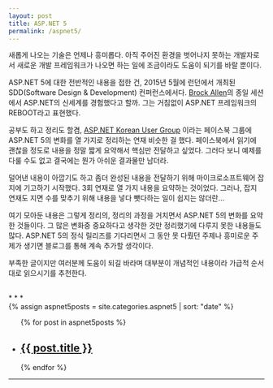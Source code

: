 ```yaml
---
layout: post
title: ASP.NET 5
permalink: /aspnet5/
---
```


새롭게 나오는 기술은 언제나 흥미롭다. 아직 주어진 환경을 벗어나지 못하는 개발자로서 새로운 개발 프레임워크가 나오면 하는 일에 조금이라도 도움이 되기를 바랄 뿐이다.

ASP.NET 5에 대한 전반적인 내용을 접한 건, 2015년 5월에 런던에서 개최된 SDD(Software Design & Development) 컨퍼런스에서다. [Brock Allen][1]의 종일 세션에서 ASP.NET의 신세계를 경험했다고 할까. 그는 거침없이 ASP.NET 프레임워크의 REBOOT라고 표현했다.  

공부도 하고 정리도 할겸, [ASP.NET Korean User Group][2] 이라는 페이스북 그룹에 ASP.NET 5의 변화를 열 가지로 정리하는 연재 비슷한 걸 했다. 페이스북에서 읽기에 괜찮을 정도로 내용을 정말 짧게 요약해서 핵심만 전달하고 싶었다. 그러다 보니 예제를 다룰 수도 없고 결국에는 뭔가 아쉬운 결과물만 남더라.

덜어낸 내용이 아깝기도 하고 좀더 완성된 내용을 전달하기 위해 마이크로소프트웨어 잡지에 기고하기 시작했다. 3회 연재로 열 가지 내용을 요약하는 것이었다. 그러나, 잡지 연재도 지면 수를 맞추기 위해 내용을 넣다 뺏다하는 일이 쉽지는 않더란... 

여기 모아둔 내용은 그렇게 정리의, 정리의 과정을 거치면서 ASP.NET 5의 변화를 요약한 것들이다. 그 많은 변화중 중요하다고 생각한 것만 정리했기에 다루지 못한 내용들도 많다. ASP.NET 5의 정식 릴리즈를 기다리면서 그 동안 못 다뤘던 주제나 흥미로운 주제가 생기면 블로그를 통해 계속 추가할 생각이다.

부족한 글이지만 여러분께 도움이 되길 바라며 대부분이 개념적인 내용이라 가급적 순서대로 읽으시기를 추천한다.

<br />
* * *
<br />
{% assign aspnet5posts = site.categories.aspnet5 | sort: "date" %}
<div>
  <ul class="post-list">
    {% for post in aspnet5posts %}
      <li>
        <h2>
          <a class="post-link" href="{{ post.url | prepend: site.baseurl }}">{{ post.title }}</a>
        </h2>
      </li>
    {% endfor %}
  </ul>
</div>

* * *


[1]: https://www.develop.com/technicalstaff/details/brock-allen
[2]: https://www.facebook.com/groups/AspxKorea/
